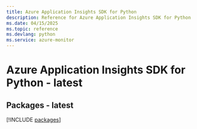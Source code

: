 ```yaml
---
title: Azure Application Insights SDK for Python
description: Reference for Azure Application Insights SDK for Python
ms.date: 04/15/2025
ms.topic: reference
ms.devlang: python
ms.service: azure-monitor
---
```

# Azure Application Insights SDK for Python - latest
## Packages - latest
[!INCLUDE [packages](application-insights-index.md)]